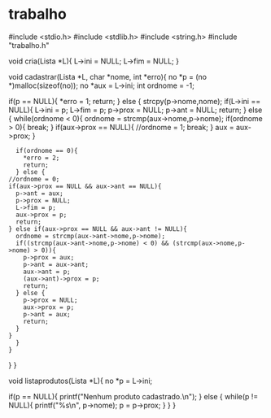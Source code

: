# trabalho

#include <stdio.h>
#include <stdlib.h>
#include <string.h>
#include "trabalho.h"

void cria(Lista *L){
  L->ini = NULL;
  L->fim = NULL;
}

void cadastrar(Lista *L, char *nome, int *erro){
  no *p = (no *)malloc(sizeof(no));
  no *aux = L->ini;
  int ordnome = -1;
  
  if(p == NULL){
    *erro = 1;
    return;
  } else {
    strcpy(p->nome,nome);
    if(L->ini == NULL){
      L->ini = p;
      L->fim = p;
      p->prox = NULL;
      p->ant = NULL;
      return;
    } else {
      while(ordnome < 0){
	ordnome = strcmp(aux->nome,p->nome);
	if(ordnome > 0){
	  break;
	}
	if(aux->prox == NULL){
	  //ordnome = 1;
	  break;
	}
	aux = aux->prox;
      }

      
      if(ordnome == 0){
      	*erro = 2;
      	return;
      } else {
	//ordnome = 0;
	if(aux->prox == NULL && aux->ant == NULL){
	  p->ant = aux;
	  p->prox = NULL;
	  L->fim = p;
	  aux->prox = p;
	  return;
	} else if(aux->prox == NULL && aux->ant != NULL){
	  ordnome = strcmp(aux->ant->nome,p->nome);
	  if((strcmp(aux->ant->nome,p->nome) < 0) && (strcmp(aux->nome,p->nome) > 0)){
	    p->prox = aux;
	    p->ant = aux->ant;
	    aux->ant = p;
	    (aux->ant)->prox = p;
	    return;
	  } else {
	    p->prox = NULL;
	    aux->prox = p;
	    p->ant = aux;
	    return;
	  }
	}
      }
    }
  }
}

void listaprodutos(Lista *L){
  no *p = L->ini;

  if(p == NULL){
    printf("Nenhum produto cadastrado.\n");
  } else {
    while(p != NULL){
      printf("%s\n", p->nome);
      p = p->prox;
    }
  }
}
